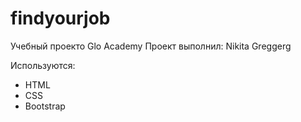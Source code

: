 # findyourjob
Учебный проекто Glo Academy
Проект выполнил: Nikita Greggerg

Используются:
- HTML
- CSS
- Bootstrap
